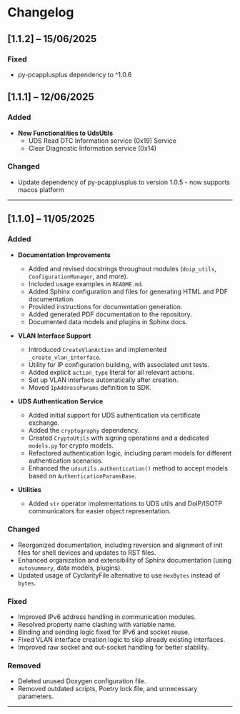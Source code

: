 # Changelog  

## [1.1.2] – 15/06/2025

### Fixed  
- py-pcapplusplus dependency to ^1.0.6

## [1.1.1] – 12/06/2025
  
### Added  
- **New Functionalities to UdsUtils**
  - UDS Read DTC Information service (0x19) Service
  - Clear Diagnostic Information service (0x14)
  
### Changed  
  
- Update dependency of py-pcapplusplus to version 1.0.5 - now supports macos platform

---  

## [1.1.0] – 11/05/2025
  
### Added  
  
- **Documentation Improvements**  
  - Added and revised docstrings throughout modules (`doip_utils`, `ConfigurationManager`, and more).  
  - Included usage examples in `README.md`.  
  - Added Sphinx configuration and files for generating HTML and PDF documentation.  
  - Provided instructions for documentation generation.  
  - Added generated PDF documentation to the repository.  
  - Documented data models and plugins in Sphinx docs.  
  
- **VLAN Interface Support**  
  - Introduced `CreateVlanAction` and implemented `_create_vlan_interface`.  
  - Utility for IP configuration building, with associated unit tests.  
  - Added explicit `action_type` literal for all relevant actions.  
  - Set up VLAN interface automatically after creation.  
  - Moved `IpAddressParams` definition to SDK.  
  
- **UDS Authentication Service**  
  - Added initial support for UDS authentication via certificate exchange.  
  - Added the `cryptography` dependency.  
  - Created `CryptoUtils` with signing operations and a dedicated `models.py` for crypto models.  
  - Refactored authentication logic, including param models for different authentication scenarios.  
  - Enhanced the `udsutils.authentication()` method to accept models based on `AuthenticationParamsBase`.  
  
- **Utilities**  
  - Added `str` operator implementations to UDS utils and DoIP/ISOTP communicators for easier object representation.  
  
### Changed  
  
- Reorganized documentation, including reversion and alignment of init files for shell devices and updates to RST files.  
- Enhanced organization and extensibility of Sphinx documentation (using `autosummary`, data models, plugins).  
- Updated usage of CyclarityFile alternative to use `HexBytes` instead of `bytes`.  
  
### Fixed  
  
- Improved IPv6 address handling in communication modules.  
- Resolved property name clashing with variable name.  
- Binding and sending logic fixed for IPv6 and socket reuse.  
- Fixed VLAN interface creation logic to skip already existing interfaces.  
- Improved raw socket and out-socket handling for better stability.  
  
### Removed  
  
- Deleted unused Doxygen configuration file.  
- Removed outdated scripts, Poetry lock file, and unnecessary parameters.  
  
---  
  